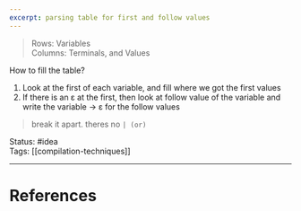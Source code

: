 ```yaml
---
excerpt: parsing table for first and follow values
---
```


> Rows: Variables  
> Columns: Terminals, and Values

How to fill the table?  
1. Look at the first of each variable, and fill where we got the first values  
2. If there is an ε at the first, then look at follow value of the variable and write the variable -> ε  for the follow values  

> break it apart. theres no `| (or)`   

Status: #idea  
Tags: [[compilation-techniques]]  

---
# References
